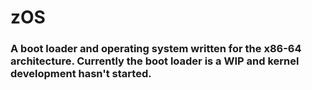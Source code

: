 # zOS
### A boot loader and operating system written for the x86-64 architecture.  Currently the boot loader is a WIP and kernel development hasn't started.